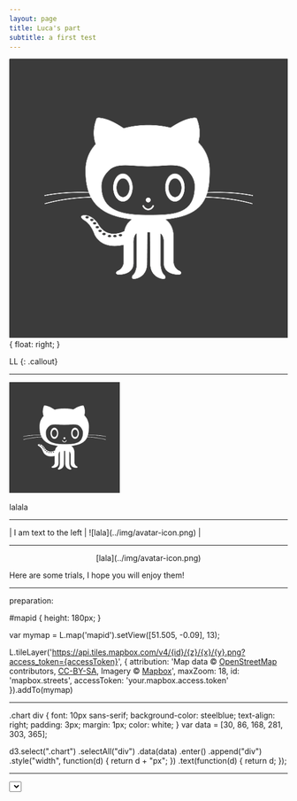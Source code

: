 ```yaml
---
layout: page
title: Luca's part
subtitle: a first test
---
```




![lala](../img/avatar-icon.png){ float: right; }


LL {: .callout}
<hr>
<img src="../img/avatar-icon.png" alt="Drawing" width="200" height="200"/>

lalala
<hr>
| I am text to the left  | ![lala](../img/avatar-icon.png) |
<hr>
<p align="center">
[lala](../img/avatar-icon.png)
</p>

Here are some trials, I hope you will enjoy them!
<hr>
preparation: 

 <link rel="stylesheet" href="https://unpkg.com/leaflet@1.2.0/dist/leaflet.css"
   integrity="sha512-M2wvCLH6DSRazYeZRIm1JnYyh22purTM+FDB5CsyxtQJYeKq83arPe5wgbNmcFXGqiSH2XR8dT/fJISVA1r/zQ=="
   crossorigin=""/>
   
 <!-- Make sure you put this AFTER Leaflet's CSS -->
 <script src="https://unpkg.com/leaflet@1.2.0/dist/leaflet.js"
   integrity="sha512-lInM/apFSqyy1o6s89K4iQUKg6ppXEgsVxT35HbzUupEVRh2Eu9Wdl4tHj7dZO0s1uvplcYGmt3498TtHq+log=="
   crossorigin=""></script>
   
 <div id="mapid"></div>
 
#mapid { height: 180px; }

var mymap = L.map('mapid').setView([51.505, -0.09], 13);

L.tileLayer('https://api.tiles.mapbox.com/v4/{id}/{z}/{x}/{y}.png?access_token={accessToken}', {
    attribution: 'Map data &copy; <a href="http://openstreetmap.org">OpenStreetMap</a> contributors, <a href="http://creativecommons.org/licenses/by-sa/2.0/">CC-BY-SA</a>, Imagery © <a href="http://mapbox.com">Mapbox</a>',
    maxZoom: 18,
    id: 'mapbox.streets',
    accessToken: 'your.mapbox.access.token'
}).addTo(mymap)

<hr>
<div class="chart"></div>
.chart div {
  font: 10px sans-serif;
  background-color: steelblue;
  text-align: right;
  padding: 3px;
  margin: 1px;
  color: white;
}
var data = [30, 86, 168, 281, 303, 365];

d3.select(".chart")
  .selectAll("div")
  .data(data)
    .enter()
    .append("div")
    .style("width", function(d) { return d + "px"; })
    .text(function(d) { return d; });



<hr>
<select id='race-10km' onchange="drawTimeWrtAge('10km');"></select>
<div id="timevsage-10km"></div>
